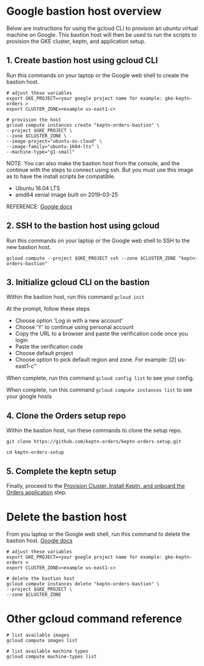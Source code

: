 # Google bastion host overview

Below are instructions for using the gcloud CLI to provison an ubuntu virtual machine on Google. This bastion host will then be used to run the scripts to provision the GKE cluster, keptn, and application setup.

## 1. Create bastion host using gcloud CLI

Run this commands on your laptop or the Google web shell to create the bastion host.

```
# adjust these variables
export GKE_PROJECT=<your google project name for example: gke-keptn-orders >
export CLUSTER_ZONE=<example us-east1-c>

# provision the host
gcloud compute instances create "keptn-orders-bastion" \
--project $GKE_PROJECT \
--zone $CLUSTER_ZONE \
--image-project="ubuntu-os-cloud" \
--image-family="ubuntu-1604-lts" \
--machine-type="g1-small"
```

NOTE: You can also make the bastion host from the console, and the continue with the steps to connect using ssh.  But you must use this image as to have the install scripts be compatible.
* Ubuntu 16.04 LTS
* amd64 xenial image built on 2019-03-25

REFERENCE: [Google docs](https://cloud.google.com/sdk/gcloud/reference/compute/instances/create)

## 2. SSH to the bastion host using gcloud

Run this commands on your laptop or the Google web shell to SSH to the new bastion host.
```
gcloud compute --project $GKE_PROJECT ssh --zone $CLUSTER_ZONE "keptn-orders-bastion"
```

## 3. Initialize gcloud CLI on the bastion

Within the bastion host, run this command ```gcloud init```

At the prompt, follow these steps
* Choose option 'Log in with a new account'
* Choose 'Y' to continue using personal account
* Copy the URL to a browser and paste the verification code once you login
* Paste the verification code
* Choose default project
* Choose option to pick default region and zone. For example: [2] us-east1-c"

When complete, run this command ```gcloud config list``` to see your config.

When complete, run this command ```gcloud compute instances list``` to see your google hosts

## 4. Clone the Orders setup repo

Within the bastion host, run these commands to clone the setup repo.

```
git clone https://github.com/keptn-orders/keptn-orders-setup.git

cd keptn-orders-setup
```

## 5. Complete the keptn setup

Finally, proceed to the [Provision Cluster, Install Keptn, and onboard the Orders application](README.md#bastion-host-setup) step.

# Delete the bastion host

From you laptop or the Google web shell, run this command to delete the bastion host. [Google docs](https://cloud.google.com/sdk/gcloud/reference/compute/instances/delete)

```
# adjust these variables
export GKE_PROJECT=<your google project name for example: gke-keptn-orders >
export CLUSTER_ZONE=<example us-east1-c>

# delete the bastion host
gcloud compute instances delete "keptn-orders-bastion" \
--project $GKE_PROJECT \
--zone $CLUSTER_ZONE
```

# Other gcloud command reference

```
# list available images
gcloud compute images list

# list available machine types
gcloud compute machine-types list
```